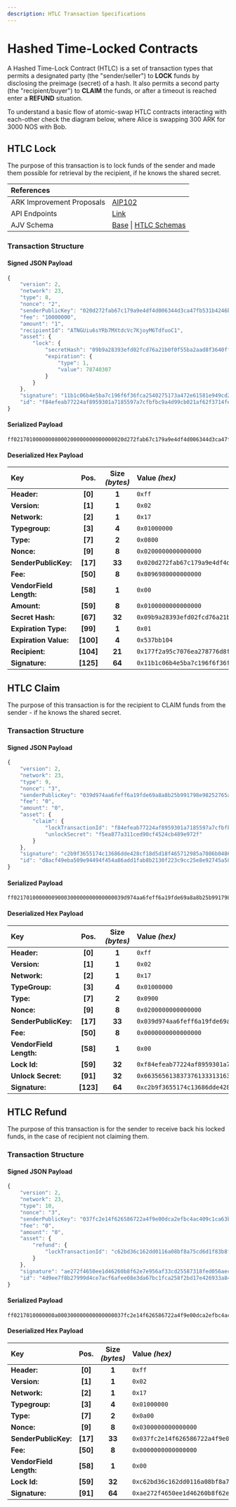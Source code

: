 ```yaml
---
description: HTLC Transaction Specifications
---
```


# Hashed Time-Locked Contracts

A Hashed Time-Lock Contract \(HTLC\) is a set of transaction types that permits a designated party \(the "sender/seller"\) to **LOCK** funds by disclosing the preimage \(secret\) of a hash. It also permits a second party \(the "recipient/buyer"\) to **CLAIM** the funds, or after a timeout is reached enter a **REFUND** situation.

To understand a basic flow of atomic-swap HTLC contracts interacting with each-other check the diagram below, where Alice is swapping 300 ARK for 3000 NOS with Bob.

## HTLC Lock

The purpose of this transaction is to lock funds of the sender and made them possible for retrieval by the recipient, if he knows the shared secret.

| References |  |
| :--- | :--- |
| ARK Improvement Proposals | [AIP102](https://github.com/ArkEcosystem/AIPs/blob/master/AIPS/aip-102.md) |
| API Endpoints | [Link](https://api.ark.dev/public-rest-api/endpoints/transactions) |
| AJV Schema | [Base](https://github.com/ArkEcosystem/core/blob/master/packages/crypto/src/transactions/types/schemas.ts#L16) \| [HTLC Schemas](https://github.com/ArkEcosystem/core/blob/develop/packages/crypto/src/transactions/types/schemas.ts#L243-L318) |

### Transaction Structure

#### Signed JSON Payload

```javascript
{
    "version": 2,
    "network": 23,
    "type": 8,
    "nonce": "2",
    "senderPublicKey": "020d272fab67c179a9e4df4d006344d3ca47fb531b4246b483373940f0603a9216",
    "fee": "10000000",
    "amount": "1",
    "recipientId": "ATNGUiu6sYRb7MXtdcVc7KjoyM6TdfuoC1",
    "asset": {
        "lock": {
            "secretHash": "09b9a28393efd02fcd76a21b0f0f55ba2aad8f3640ff8cae86de033a9cfbd78c",
            "expiration": {
                "type": 1,
                "value": 78740307
            }
        }
    },
    "signature": "11b1c06b4e5ba7c196f6f36fca2540275173a472e61581e949cd24a7cf5ee98af6a74f3c919f9b82a2e65b51b737bdf22f7a08ffcf52b88dc4a16d6ac5c10bfe",
    "id": "f84efeab77224af8959301a7185597a7cfbfbc9a4d99cb021af62f3714feb9d3"
}
```

#### Serialized Payload

```text
ff02170100000008000200000000000000020d272fab67c179a9e4df4d006344d3ca47fb531b4246b483373940f0603a9216809698000000000000010000000000000009b9a28393efd02fcd76a21b0f0f55ba2aad8f3640ff8cae86de033a9cfbd78c01537bb104177f2a95c7076ea278776d8fcecc5b18e588976da611b1c06b4e5ba7c196f6f36fca2540275173a472e61581e949cd24a7cf5ee98af6a74f3c919f9b82a2e65b51b737bdf22f7a08ffcf52b88dc4a16d6ac5c10bfe
```

#### Deserialized Hex Payload

| Key | Pos. | Size   _\(bytes\)_ | Value   _\(hex\)_ |
| :--- | :---: | :---: | :--- |
| **Header:** | **\[0\]** | **1** | `0xff` |
| **Version:** | **\[1\]** | **1** | `0x02` |
| **Network:** | **\[2\]** | **1** | `0x17` |
| **Typegroup:** | **\[3\]** | **4** | `0x01000000` |
| **Type:** | **\[7\]** | **2** | `0x0800` |
| **Nonce:** | **\[9\]** | **8** | `0x0200000000000000` |
| **SenderPublicKey:** | **\[17\]** | **33** | `0x020d272fab67c179a9e4df4d006344d3ca47fb531b4246b483373940f0603a9216` |
| **Fee:** | **\[50\]** | **8** | `0x8096980000000000` |
| **VendorField Length:** | **\[58\]** | **1** | `0x00` |
| **Amount:** | **\[59\]** | **8** | `0x0100000000000000` |
| **Secret Hash:** | **\[67\]** | **32** | `0x09b9a28393efd02fcd76a21b0f0f55ba2aad8f3640ff8cae86de033a9cfbd78c` |
| **Expiration Type:** | **\[99\]** | **1** | `0x01` |
| **Expiration Value:** | **\[100\]** | **4** | `0x537bb104` |
| **Recipient:** | **\[104\]** | **21** | `0x177f2a95c7076ea278776d8fcecc5b18e588976da6` |
| **Signature:** | **\[125\]** | **64** | `0x11b1c06b4e5ba7c196f6f36fca2540275173a472e61581e949cd24a7cf5ee98af6a74f3c919f9b82a2e65b51b737bdf22f7a08ffcf52b88dc4a16d6ac5c10bfe` |

## HTLC Claim

The purpose of this transaction is for the recipient to CLAIM funds from the sender - if he knows the shared secret.

### Transaction Structure

#### Signed JSON Payload

```javascript
{
    "version": 2,
    "network": 23,
    "type": 9,
    "nonce": "3",
    "senderPublicKey": "039d974aa6feff6a19fde69a8a8b25b991798e98252765a887118ba61218f473a2",
    "fee": "0",
    "amount": "0",
    "asset": {
        "claim": {
            "lockTransactionId": "f84efeab77224af8959301a7185597a7cfbfbc9a4d99cb021af62f3714feb9d3",
            "unlockSecret": "f5ea877a311ced90cf4524cb489e972f"
        }
    },
    "signature": "c2b9f3655174c13686dde428cf18d5d18f465712985a7086b04860457e8d2db64443083bdf69fdc5b94dcd2c4c722606cf0e058ffae98d8f9f069177c5c189ab",
    "id": "d8acf49eba509e94494f454a86add1fab8b2130f223c9cc25e8e92745a584813"
}
```

#### Serialized Payload

```text
ff02170100000009000300000000000000039d974aa6feff6a19fde69a8a8b25b991798e98252765a887118ba61218f473a2000000000000000000f84efeab77224af8959301a7185597a7cfbfbc9a4d99cb021af62f3714feb9d36635656138373761333131636564393063663435323463623438396539373266c2b9f3655174c13686dde428cf18d5d18f465712985a7086b04860457e8d2db64443083bdf69fdc5b94dcd2c4c722606cf0e058ffae98d8f9f069177c5c189ab
```

#### Deserialized Hex Payload

| Key | Pos. | Size   _\(bytes\)_ | Value   _\(hex\)_ |
| :--- | :---: | :---: | :--- |
| **Header:** | **\[0\]** | **1** | `0xff` |
| **Version:** | **\[1\]** | **1** | `0x02` |
| **Network:** | **\[2\]** | **1** | `0x17` |
| **TypeGroup:** | **\[3\]** | **4** | `0x01000000` |
| **Type:** | **\[7\]** | **2** | `0x0900` |
| **Nonce:** | **\[9\]** | **8** | `0x0200000000000000` |
| **SenderPublicKey:** | **\[17\]** | **33** | `0x039d974aa6feff6a19fde69a8a8b25b991798e98252765a887118ba61218f473a2` |
| **Fee:** | **\[50\]** | **8** | `0x0000000000000000` |
| **VendorField Length:** | **\[58\]** | **1** | `0x00` |
| **Lock Id:** | **\[59\]** | **32** | `0xf84efeab77224af8959301a7185597a7cfbfbc9a4d99cb021af62f3714feb9d3` |
| **Unlock Secret:** | **\[91\]** | **32** | `0x6635656138373761333131636564393063663435323463623438396539373266` |
| **Signature:** | **\[123\]** | **64** | `0xc2b9f3655174c13686dde428cf18d5d18f465712985a7086b04860457e8d2db64443083bdf69fdc5b94dcd2c4c722606cf0e058ffae98d8f9f069177c5c189ab` |

## HTLC Refund

The purpose of this transaction is for the sender to receive back his locked funds, in the case of recipient not claiming them.

### Transaction Structure

#### Signed JSON Payload

```javascript
{
    "version": 2,
    "network": 23,
    "type": 10,
    "nonce": "3",
    "senderPublicKey": "037fc2e14f626586722a4f9e00dca2efbc4ac409c1ca63bc4309f56184265f95d5",
    "fee": "0",
    "amount": "0",
    "asset": {
        "refund": {
            "lockTransactionId": "c62bd36c162dd0116a08bf8a75cd6d1f83b8f5f1e17e89c8231ebb7af595f64d"
        }
    },
    "signature": "ae272f4650ee1d46260b8f62e7e956af33cd25587318fed056aec8e9d518e2394d0fd3166d8cd8506abfc303c644041a4bab35daf7c8aaa77f916ef09dc90336",
    "id": "4d9ee7f8b27999d4ce7acf6afee08e3da67bc1fca258f2bd17e426933a846602"
}
```

#### Serialized Payload

```text
ff0217010000000a000300000000000000037fc2e14f626586722a4f9e00dca2efbc4ac409c1ca63bc4309f56184265f95d5000000000000000000c62bd36c162dd0116a08bf8a75cd6d1f83b8f5f1e17e89c8231ebb7af595f64dae272f4650ee1d46260b8f62e7e956af33cd25587318fed056aec8e9d518e2394d0fd3166d8cd8506abfc303c644041a4bab35daf7c8aaa77f916ef09dc90336
```

#### Deserialized Hex Payload

| Key | Pos. | Size   _\(bytes\)_ | Value   _\(hex\)_ |
| :--- | :---: | :---: | :--- |
| **Header:** | **\[0\]** | **1** | `0xff` |
| **Version:** | **\[1\]** | **1** | `0x02` |
| **Network:** | **\[2\]** | **1** | `0x17` |
| **Typegroup:** | **\[3\]** | **4** | `0x01000000` |
| **Type:** | **\[7\]** | **2** | `0x0a00` |
| **Nonce:** | **\[9\]** | **8** | `0x0300000000000000` |
| **SenderPublicKey:** | **\[17\]** | **33** | `0x037fc2e14f626586722a4f9e00dca2efbc4ac409c1ca63bc4309f56184265f95d5` |
| **Fee:** | **\[50\]** | **8** | `0x0000000000000000` |
| **VendorField Length:** | **\[58\]** | **1** | `0x00` |
| **Lock Id:** | **\[59\]** | **32** | `0xc62bd36c162dd0116a08bf8a75cd6d1f83b8f5f1e17e89c8231ebb7af595f64d` |
| **Signature:** | **\[91\]** | **64** | `0xae272f4650ee1d46260b8f62e7e956af33cd25587318fed056aec8e9d518e2394d0fd3166d8cd8506abfc303c644041a4bab35daf7c8aaa77f916ef09dc90336` |

